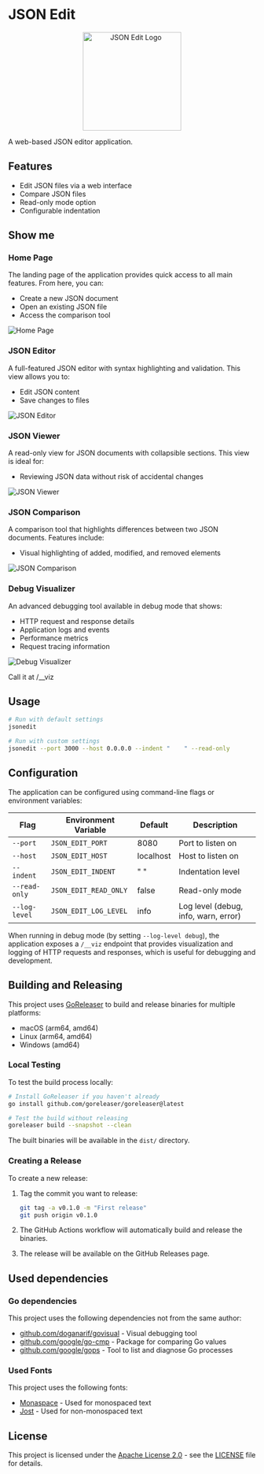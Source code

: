 # JSON Edit

<p align="center">
  <img src="assets/logo.svg" alt="JSON Edit Logo" width="200">
</p>

A web-based JSON editor application.

## Features

- Edit JSON files via a web interface
- Compare JSON files
- Read-only mode option
- Configurable indentation

## Show me

### Home Page
The landing page of the application provides quick access to all main features. From here, you can:
- Create a new JSON document
- Open an existing JSON file
- Access the comparison tool

![Home Page](assets/home.png)

### JSON Editor
A full-featured JSON editor with syntax highlighting and validation. This view allows you to:
- Edit JSON content
- Save changes to files

![JSON Editor](assets/edit.png)

### JSON Viewer
A read-only view for JSON documents with collapsible sections. This view is ideal for:
- Reviewing JSON data without risk of accidental changes

![JSON Viewer](assets/view.png)

### JSON Comparison
A comparison tool that highlights differences between two JSON documents. Features include:
- Visual highlighting of added, modified, and removed elements

![JSON Comparison](assets/compare.png)

### Debug Visualizer
An advanced debugging tool available in debug mode that shows:
- HTTP request and response details
- Application logs and events
- Performance metrics
- Request tracing information

![Debug Visualizer](assets/visualizer.png)

Call it at /__viz

## Usage

```bash
# Run with default settings
jsonedit

# Run with custom settings
jsonedit --port 3000 --host 0.0.0.0 --indent "    " --read-only
```

## Configuration

The application can be configured using command-line flags or environment variables:

| Flag | Environment Variable | Default | Description |
|------|---------------------|---------|-------------|
| `--port` | `JSON_EDIT_PORT` | 8080 | Port to listen on |
| `--host` | `JSON_EDIT_HOST` | localhost | Host to listen on |
| `--indent` | `JSON_EDIT_INDENT` | "  " | Indentation level |
| `--read-only` | `JSON_EDIT_READ_ONLY` | false | Read-only mode |
| `--log-level` | `JSON_EDIT_LOG_LEVEL` | info | Log level (debug, info, warn, error) |

When running in debug mode (by setting `--log-level debug`), the application exposes a `/__viz` endpoint that provides visualization and logging of HTTP requests and responses, which is useful for debugging and development.

## Building and Releasing

This project uses [GoReleaser](https://goreleaser.com/) to build and release binaries for multiple platforms:

- macOS (arm64, amd64)
- Linux (arm64, amd64)
- Windows (amd64)

### Local Testing

To test the build process locally:

```bash
# Install GoReleaser if you haven't already
go install github.com/goreleaser/goreleaser@latest

# Test the build without releasing
goreleaser build --snapshot --clean
```

The built binaries will be available in the `dist/` directory.

### Creating a Release

To create a new release:

1. Tag the commit you want to release:
   ```bash
   git tag -a v0.1.0 -m "First release"
   git push origin v0.1.0
   ```

2. The GitHub Actions workflow will automatically build and release the binaries.

3. The release will be available on the GitHub Releases page.

## Used dependencies

### Go dependencies

This project uses the following dependencies not from the same author:

- [github.com/doganarif/govisual](https://github.com/doganarif/govisual) - Visual debugging tool
- [github.com/google/go-cmp](https://github.com/google/go-cmp) - Package for comparing Go values
- [github.com/google/gops](https://github.com/google/gops) - Tool to list and diagnose Go processes

### Used Fonts

This project uses the following fonts:
- [Monaspace](https://github.com/githubnext/monaspace) - Used for monospaced text
- [Jost](https://github.com/indestructible-type/Jost) - Used for non-monospaced text

## License

This project is licensed under the [Apache License 2.0](LICENSE) - see the [LICENSE](LICENSE) file for details.
